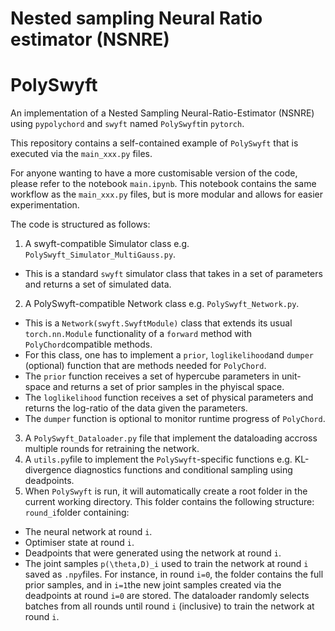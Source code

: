 # Nested sampling Neural Ratio estimator (NSNRE)

# PolySwyft

An implementation of a Nested Sampling Neural-Ratio-Estimator (NSNRE) using ``pypolychord``
and ``swyft`` named ``PolySwyft``in ``pytorch``.

This repository contains a self-contained example of ``PolySwyft`` that is executed via the ``main_xxx.py`` files.

For anyone wanting to have a more customisable version of the code, please refer to the notebook
``main.ipynb``. This notebook contains the same workflow as the ``main_xxx.py`` files, but is more modular and allows for easier experimentation.

The code is structured as follows:
1) A swyft-compatible Simulator class e.g. ``PolySwyft_Simulator_MultiGauss.py``.
- This is a standard ``swyft`` simulator class that takes in a set of parameters and returns a set of simulated data.
2) A PolySwyft-compatible Network class e.g. ``PolySwyft_Network.py``.
- This is a ``Network(swyft.SwyftModule)`` class that extends its usual ``torch.nn.Module`` functionality of a ``forward`` method with ``PolyChord``compatible methods.
- For this class, one has to implement a ``prior``, ``loglikelihood``and ``dumper`` (optional) function that are methods needed for ``PolyChord``.
- The ``prior`` function receives a set of hypercube parameters in unit-space and returns a set of prior samples in the phyiscal space.
- The ``loglikelihood`` function receives a set of physical parameters and returns the log-ratio of the data given the parameters.
- The ``dumper`` function is optional to monitor runtime progress of ``PolyChord``.
3) A ``PolySwyft_Dataloader.py`` file that implement the dataloading accross multiple rounds for retraining the network.
4) A ``utils.py``file to implement the ``PolySwyft``-specific functions e.g. KL-divergence diagnostics functions and conditional sampling using deadpoints.
5) When ``PolySwyft`` is run, it will automatically create a root folder in the current working directory. This folder contains the following structure:
``round_i``folder containing: 
- The neural network at round ``i``.
- Optimiser state at round ``i``.
- Deadpoints that were generated using the network at round ``i``.
- The joint samples ``p(\theta,D)_i`` used to train the network at round ``i`` saved as ``.npy``files. For instance, in round ``i=0``, the folder contains the full prior samples, and in ``i=1``the new joint samples created via the deadpoints at round ``i=0`` are stored. The dataloader randomly selects batches from all rounds until round ``i`` (inclusive)  to train the network at round ``i``.
